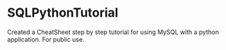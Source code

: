 # SQLPythonTutorial
Created a CheatSheet step by step tutorial for using MySQL with a python application. For public use. 
